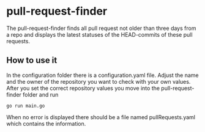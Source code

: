 # pull-request-finder

The pull-request-finder finds all pull request not older than three days from a repo and displays the latest statuses of the HEAD-commits of these pull requests.

## How to use it


In the configuration folder there is a configuration.yaml file. Adjust the name and the owner of the repository you want to check with your own values.
After you set the correct repository values you move into the pull-request-finder folder and run 

```
go run main.go
```

When no error is displayed there should be a file named pullRequests.yaml which contains the information.